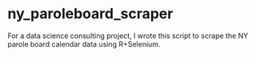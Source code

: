 # ny_paroleboard_scraper
For a data science consulting project, I wrote this script to scrape the NY parole board calendar data using R+Selenium.
